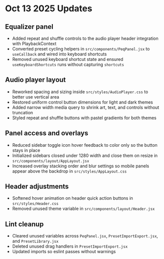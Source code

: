 # Oct 13 2025 Updates

## Equalizer panel
- Added repeat and shuffle controls to the audio player header integration with PlaybackContext
- Converted preset cycling helpers in `src/components/PeqPanel.jsx` to `useCallback` and wired into keyboard shortcuts
- Removed unused keyboard shortcut state and ensured `useKeyboardShortcuts` runs without capturing `shortcuts`

## Audio player layout
- Reworked spacing and sizing inside `src/styles/AudioPlayer.css` to better use vertical area
- Restored uniform control button dimensions for light and dark themes
- Added narrow width media query to shrink art, text, and controls without truncation
- Styled repeat and shuffle buttons with pastel gradients for both themes

## Panel access and overlays
- Reduced sidebar toggle icon hover feedback to color only so the button stays in place
- Initialized sidebars closed under 1280 width and close them on resize in `src/components/layout/AppLayout.jsx`
- Increased overlay stacking order and blur settings so mobile panels appear above the backdrop in `src/styles/AppLayout.css`

## Header adjustments
- Softened hover animation on header quick action buttons in `src/styles/Header.css`
- Removed unused theme variable in `src/components/layout/Header.jsx`

## Lint cleanup
- Cleared unused variables across `PeqPanel.jsx`, `PresetImportExport.jsx`, and `PresetLibrary.jsx`
- Deleted unused drag handlers in `PresetImportExport.jsx`
- Updated imports so eslint passes without warnings

